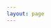 ```yaml
---
layout: page
---
```


<script setup>
import { 
    VPTeamPage,
    VPTeamPageTitle,
    VPTeamMembers,
    VPTeamPageSection
} from 'vitepress/theme';

const members = [
    {
        name: 'Henry Hale',
        title: 'Creator',
        avatar: 'https://www.github.com/henryhale.png',
        org: 'xterminal',
        orgLink: 'https://github.com/henryhale/xterminal',
        links: [
            { 
                icon: 'github', 
                link: 'https://github.com/henryhale' 
            },
            { 
                icon: 'twitter', 
                link: 'https://twitter.com/devhenryhale'
            }
        ]
    },
];

const contributors = [
    {
        name: 'Enzo Notario',
        title: 'Full Stack Developer',
        avatar: 'https://www.github.com/enzonotario.png',
        links: [
            { 
                icon: 'github', 
                link: 'https://github.com/enzonotario'
            },
        ]
    }
];
</script>

<VPTeamPage>
    <VPTeamPageTitle>
        <template #title>Our Team</template>
        <template #lead>Say hello to our awesome team.</template>
    </VPTeamPageTitle>
    <VPTeamMembers :members="members" />
    <VPTeamPageSection>
        <template #title>Contributors</template>
        <template #lead>A big shout out to these awesome people</template>
        <template #members>
            <VPTeamMembers size="small" :members="contributors" />
        </template>
    </VPTeamPageSection>
</VPTeamPage>
